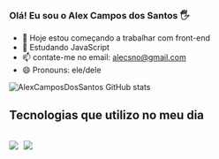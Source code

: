 ### Olá! Eu sou o Alex Campos dos Santos 🖐️

- 🔭 Hoje estou começando a trabalhar com front-end
- 🌱 Estudando JavaScript
- 📫 contate-me no email: alecsno@gmail.com
- 😄 Pronouns: ele/dele

![AlexCamposDosSantos GitHub stats](https://github-readme-stats.vercel.app/api?username=AlexCamposDosSantos&show_icons=true&theme=dracula)


## Tecnologias que utilizo no meu dia

<div style="display: inline_block; float:left;"></br>
<img aalt="html5" src="https://img.shields.io/badge/HTML5-E34F26?style=for-the-badge&logo=html5&logoColor=white" />
</div><div style="display: inline_block;  float:left; margin-left:10px;"></br>
<img aalt="CSS3" src="https://img.shields.io/badge/CSS3-1572B6?style=for-the-badge&logo=css3&logoColor=white" />
</div>
